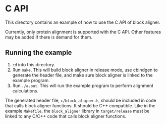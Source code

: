 # C API
This directory contains an example of how to use the C API of block aligner.

Currently, only protein alignment is supported with the C API. Other features
may be added if there is demand for them.

## Running the example
1. `cd` into this directory.
2. Run `make`. This will build block aligner in release mode, use cbindgen
to generate the header file, and make sure block aligner is linked to the
example program.
3. Run `./a.out`. This will run the example program to perform alignment
calculations.

The generated header file, `c/block_aligner.h`, should be included in
code that calls block aligner functions. It should be C++ compatible.
Like in the example `Makefile`, the `block_aligner` library in `target/release`
must be linked to any C/C++ code that calls block aligner functions.
